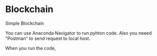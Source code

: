 # Blockchain
Simple Blockchain

You can use Anaconda Navigator to run pyhton code.
Also you neeed "Postman" to send request to local host.

When you run the code,
